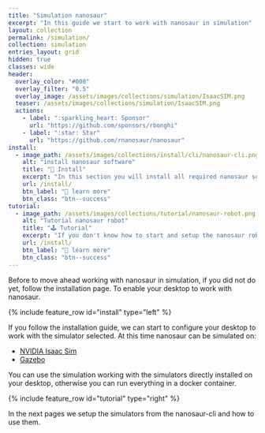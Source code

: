 ```yaml
---
title: "Simulation nanosaur"
excerpt: "In this guide we start to work with nanosaur in simulation"
layout: collection
permalink: /simulation/
collection: simulation
entries_layout: grid
hidden: true
classes: wide
header:
  overlay_color: "#000"
  overlay_filter: "0.5"
  overlay_image: /assets/images/collections/simulation/IsaacSIM.png
  teaser: /assets/images/collections/simulation/IsaacSIM.png
  actions:
    - label: ":sparkling_heart: Sponsor"
      url: "https://github.com/sponsors/rbonghi"
    - label: ":star: Star"
      url: "https://github.com/rnanosaur/nanosaur"
install:
  - image_path: /assets/images/collections/install/cli/nanosaur-cli.png
    alt: "install nanosaur software"
    title: "💾 Install"
    excerpt: "In this section you will install all required nanosaur software. Starting from the nanosaur Command Line Interface (CLI) and after all software."
    url: /install/
    btn_label: "📃 learn more"
    btn_class: "btn--success"
tutorial:
  - image_path: /assets/images/collections/tutorial/nanosaur-robot.png
    alt: "Tutorial nanosaur robot"
    title: "🕹️ Tutorial"
    excerpt: "If you don't know how to start and setup the nanosaur robot or how to drive follow the tutorial."
    url: /install/
    btn_label: "📃 learn more"
    btn_class: "btn--success"
---
```


Before to move ahead working with nanosaur in simulation, if you did not do yet, follow the installation page. To enable your desktop to work with nanosaur.

{% include feature_row id="install" type="left" %}

If you follow the installation guide, we can start to configure your desktop to work with the simulator selected. At this time nanosaur can be simulated on:

* [NVIDIA Isaac Sim](https://developer.nvidia.com/isaac/sim)
* [Gazebo](https://gazebosim.org)

You can use the simulation working with the simulators directly installed on your desktop, otherwise you can run everything in a docker container. 

{% include feature_row id="tutorial" type="right" %}

In the next pages we setup the simulators from the nanosaur-cli and how to use them.

